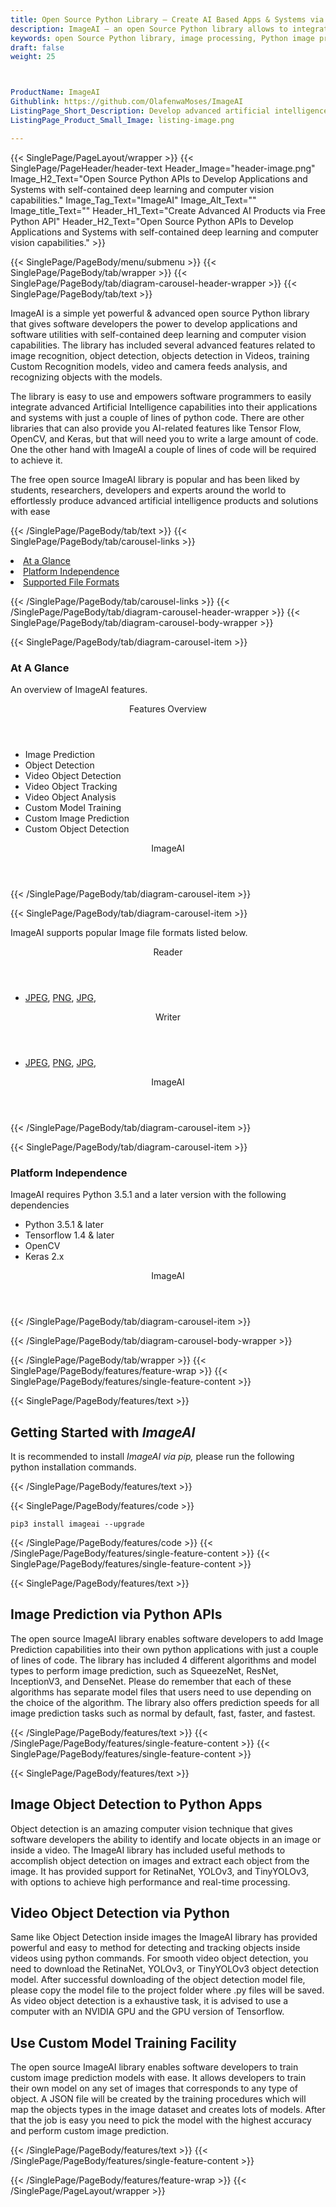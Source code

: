 ```yaml
---
title: Open Source Python Library – Create AI Based Apps & Systems via Python
description: ImageAI – an open Source Python library allows to integrate advanced AI capabilities to your apps (self-contained Deep Learning & Computer Vision Capabilities).
keywords: open Source Python library, image processing, Python image processing, Image Prediction Object Detection, image processing library, Python AI capabilities, Python image API, Transform images in PHP, Image Recognition, Object Detection, Video Detection and Analysis, Custom Recognition Training
draft: false
weight: 25



ProductName: ImageAI
Githublink: https://github.com/OlafenwaMoses/ImageAI
ListingPage_Short_Description: Develop advanced artificial intelligence products and solutions with ease via Python API.
ListingPage_Product_Small_Image: listing-image.png 

---
```


{{< SinglePage/PageLayout/wrapper >}}
{{< SinglePage/PageHeader/header-text
Header_Image="header-image.png"
Image_H2_Text="Open Source Python APIs to Develop Applications and Systems with self-contained deep learning and computer vision capabilities."
Image_Tag_Text="ImageAI"
Image_Alt_Text=""
Image_title_Text=""
Header_H1_Text="Create Advanced AI Products via Free Python API"
Header_H2_Text="Open Source Python APIs to Develop Applications and Systems with self-contained deep learning and computer vision capabilities." >}}

{{< SinglePage/PageBody/menu/submenu >}}
{{< SinglePage/PageBody/tab/wrapper >}}
{{< SinglePage/PageBody/tab/diagram-carousel-header-wrapper >}}
{{< SinglePage/PageBody/tab/text >}}



<p>ImageAI is a simple yet powerful & advanced open source Python library that gives software developers the power to develop applications and software utilities with self-contained deep learning and computer vision capabilities. The library has included several advanced features related to image recognition, object detection, objects detection in Videos, training Custom Recognition models, video and camera feeds analysis, and recognizing objects with the models.</p>
<p>The library is easy to use and empowers software programmers to easily integrate advanced Artificial Intelligence capabilities into their applications and systems with just a couple of lines of python code. There are other libraries that can also provide you AI-related features like Tensor Flow, OpenCV, and Keras, but that will need you to write a large amount of code. One the other hand with ImageAI a couple of lines of code will be required to achieve it.</p>
<p>The free open source ImageAI library is popular and has been liked by students, researchers, developers and experts around the world to effortlessly produce advanced artificial intelligence products and solutions with ease</p>

{{< /SinglePage/PageBody/tab/text >}}
{{< SinglePage/PageBody/tab/carousel-links >}}

<li data-target="#diagramcarousel" data-slide-to="0"><a href="#">At a Glance</a></li>
<li data-target="#diagramcarousel" data-slide-to="2"><a href="#">Platform Independence</a></li>
<li data-target="#diagramcarousel" data-slide-to="1"><a class="activetab" href="#">Supported File Formats</a></li>


{{< /SinglePage/PageBody/tab/carousel-links >}}
{{< /SinglePage/PageBody/tab/diagram-carousel-header-wrapper >}}
{{< SinglePage/PageBody/tab/diagram-carousel-body-wrapper >}}

{{< SinglePage/PageBody/tab/diagram-carousel-item >}}
<h3>At A Glance</h3>
<p>An overview of ImageAI features.</p>
<div class="diagram1 d1-poi">
<div class="d1-row">
<div class="d1-col d1-right"><header>Features Overview</header>
<ul>
<li>Image Prediction</li>
<li>Object Detection</li>
<li>Video Object Detection</li>
<li>Video Object Tracking</li>
<li>Video Object Analysis</li>
<li>Custom Model Training</li>
<li>Custom Image Prediction</li>
<li>Custom Object Detection</li>
</ul>
</div>
</div>
<div class="d1-logo" style="border: none;"><header>ImageAI </header><footer><small></small></footer></div>
<!--/logo--></div>
<!--/diagram1-->
{{< /SinglePage/PageBody/tab/diagram-carousel-item >}}

{{< SinglePage/PageBody/tab/diagram-carousel-item >}}
<p>ImageAI supports popular Image file formats listed below.</p>
<div class="diagram1 d2 d1-poi">
<div class="d1-row">
<div class="d1-col d1-left"><header><i class="fa fa-arrows-v"> </i> Reader</header>
<ul>
<li> <a href="https://docs.fileformat.com/image/jpeg/">JPEG</a>, <a href="https://docs.fileformat.com/image/png/">PNG</a>, <a href="https://docs.fileformat.com/image/jpeg/">JPG</a>, </li>
</ul>
</div>
<!--/left-->
<div class="d1-col d1-right"><header><i class="fa fa-long-arrow-down"> </i> Writer</header>
<ul>
<li> <a href="https://docs.fileformat.com/image/jpeg/">JPEG</a>, <a href="https://docs.fileformat.com/image/png/">PNG</a>, <a href="https://docs.fileformat.com/image/jpeg/">JPG</a>, </li>
</ul>
</div>
<!--/right--></div>
<!--/row-->
<div class="d1-logo" style="border: none;"><header>ImageAI </header><footer><small></small></footer></div>
<!--/logo--></div>
<!--/diagram2-->
{{< /SinglePage/PageBody/tab/diagram-carousel-item >}}

{{< SinglePage/PageBody/tab/diagram-carousel-item >}}
<h3>Platform Independence</h3>
<p>ImageAI requires Python 3.5.1 and a later version with the following dependencies</p>
<div class="diagram1 d1-poi">
<div class="d1-row">
<div class="d1-col d1-right">
<ul>
<li>Python 3.5.1 & later</li>
<li>Tensorflow 1.4 & later </li>
<li>OpenCV</li>
<li>Keras 2.x</li>
</ul>
<!--/right--></div>
<!--/left-->
<div class="d1-col d1-right"> </div>
<!--/right--></div>
<!--/row-->
<div class="d1-logo" style="border: none;"><header>ImageAI </header><footer><small></small></footer></div>
<!--/logo--></div>
<!--/diagram2 -->
{{< /SinglePage/PageBody/tab/diagram-carousel-item >}}

{{< /SinglePage/PageBody/tab/diagram-carousel-body-wrapper >}}

{{< /SinglePage/PageBody/tab/wrapper >}}
{{< SinglePage/PageBody/features/feature-wrap >}}
{{< SinglePage/PageBody/features/single-feature-content >}}

{{< SinglePage/PageBody/features/text >}}
<h2 class="h2title">Getting Started with <em>ImageAI</em></h2>
<p>It is recommended to install <em>ImageAI via pip,</em> please run the following python installation commands.</p>
{{< /SinglePage/PageBody/features/text >}}

{{< SinglePage/PageBody/features/code >}}
<pre><code class="html">pip3 install imageai --upgrade</code></pre>


{{< /SinglePage/PageBody/features/code >}}
{{< /SinglePage/PageBody/features/single-feature-content >}}
{{< SinglePage/PageBody/features/single-feature-content >}}

{{< SinglePage/PageBody/features/text >}}
<h2 class="h2title">Image Prediction via Python APIs</h2>
<p>The open source ImageAI library enables software developers to add Image Prediction capabilities into their own python applications with just a couple of lines of code. The library has included 4 different algorithms and model types to perform image prediction, such as SqueezeNet, ResNet, InceptionV3, and DenseNet. Please do remember that each of these algorithms has separate model files that users need to use depending on the choice of the algorithm. The library also offers prediction speeds for all image prediction tasks such as normal by default, fast, faster, and fastest.</p>

{{< /SinglePage/PageBody/features/text >}}
{{< /SinglePage/PageBody/features/single-feature-content >}}
{{< SinglePage/PageBody/features/single-feature-content >}}

{{< SinglePage/PageBody/features/text >}}
<h2 class="h2title">Image Object Detection to Python Apps</h2>
<p>Object detection is an amazing computer vision technique that gives software developers the ability to identify and locate objects in an image or inside a video. The ImageAI library has included useful methods to accomplish object detection on images and extract each object from the image. It has provided support for RetinaNet, YOLOv3, and TinyYOLOv3, with options to achieve high performance and real-time processing.</p>
<h2 class="h2title">Video Object Detection via Python</h2>
<p>Same like Object Detection inside images the ImageAI library has provided powerful and easy to method for detecting and tracking objects inside videos using python commands. For smooth video object detection, you need to download the RetinaNet, YOLOv3, or TinyYOLOv3 object detection model. After successful downloading of the object detection model file, please copy the model file to the project folder where .py files will be saved. As video object detection is a exhaustive task, it is advised to use a computer with an NVIDIA GPU and the GPU version of Tensorflow.</p>
<h2 class="h2title">Use Custom Model Training Facility</h2>
<p>The open source ImageAI library enables software developers to train custom image prediction models with ease. It allows developers to train their own model on any set of images that corresponds to any type of object. A JSON file will be created by the training procedures which will map the objects types in the image dataset and creates lots of models. After that the job is easy you need to pick the model with the highest accuracy and perform custom image prediction.</p>

{{< /SinglePage/PageBody/features/text >}}
{{< /SinglePage/PageBody/features/single-feature-content >}}

{{< /SinglePage/PageBody/features/feature-wrap >}}
{{< /SinglePage/PageLayout/wrapper >}}